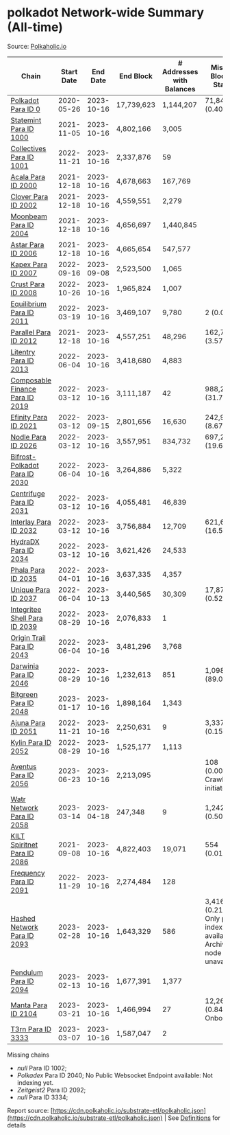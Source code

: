 # polkadot Network-wide Summary (All-time)

Source: [Polkaholic.io](https://polkaholic.io)


| Chain            | Start Date | End Date | End Block | # Addresses with Balances | Missing Blocks / Status |
| ---------------- | ---------- | ---------| --------- | ------------------------- | ----------------------- |
| [Polkadot Para ID 0](/polkadot/0-polkadot) | 2020-05-26 | 2023-10-16 | 17,739,623 |  1,144,207 | 71,840 (0.40%)  |
| [Statemint Para ID 1000](/polkadot/1000-statemint) | 2021-11-05 | 2023-10-16 | 4,802,166 |  3,005 |    |
| [Collectives Para ID 1001](/polkadot/1001-collectives) | 2022-11-21 | 2023-10-16 | 2,337,876 |  59 |    |
| [Acala Para ID 2000](/polkadot/2000-acala) | 2021-12-18 | 2023-10-16 | 4,678,663 |  167,769 |    |
| [Clover Para ID 2002](/polkadot/2002-clover) | 2021-12-18 | 2023-10-16 | 4,559,551 |  2,279 |    |
| [Moonbeam Para ID 2004](/polkadot/2004-moonbeam) | 2021-12-18 | 2023-10-16 | 4,656,697 |  1,440,845 |    |
| [Astar Para ID 2006](/polkadot/2006-astar) | 2021-12-18 | 2023-10-16 | 4,665,654 |  547,577 |    |
| [Kapex Para ID 2007](/polkadot/2007-kapex) | 2022-09-16 | 2023-09-08 | 2,523,500 |  1,065 |    |
| [Crust Para ID 2008](/polkadot/2008-crust) | 2022-10-26 | 2023-10-16 | 1,965,824 |  1,007 |    |
| [Equilibrium Para ID 2011](/polkadot/2011-equilibrium) | 2022-03-19 | 2023-10-16 | 3,469,107 |  9,780 | 2 (0.00%)  |
| [Parallel Para ID 2012](/polkadot/2012-parallel) | 2021-12-18 | 2023-10-16 | 4,557,251 |  48,296 | 162,702 (3.57%)  |
| [Litentry Para ID 2013](/polkadot/2013-litentry) | 2022-06-04 | 2023-10-16 | 3,418,680 |  4,883 |    |
| [Composable Finance Para ID 2019](/polkadot/2019-composable) | 2022-03-12 | 2023-10-16 | 3,111,187 |  42 | 988,228 (31.76%)  |
| [Efinity Para ID 2021](/polkadot/2021-efinity) | 2022-03-12 | 2023-09-15 | 2,801,656 |  16,630 | 242,949 (8.67%)  |
| [Nodle Para ID 2026](/polkadot/2026-nodle) | 2022-03-12 | 2023-10-16 | 3,557,951 |  834,732 | 697,249 (19.60%)  |
| [Bifrost-Polkadot Para ID 2030](/polkadot/2030-bifrost-dot) | 2022-06-04 | 2023-10-16 | 3,264,886 |  5,322 |    |
| [Centrifuge Para ID 2031](/polkadot/2031-centrifuge) | 2022-03-12 | 2023-10-16 | 4,055,481 |  46,839 |    |
| [Interlay Para ID 2032](/polkadot/2032-interlay) | 2022-03-12 | 2023-10-16 | 3,756,884 |  12,709 | 621,626 (16.55%)  |
| [HydraDX Para ID 2034](/polkadot/2034-hydradx) | 2022-03-12 | 2023-10-16 | 3,621,426 |  24,533 |    |
| [Phala Para ID 2035](/polkadot/2035-phala) | 2022-04-01 | 2023-10-16 | 3,637,335 |  4,357 |    |
| [Unique Para ID 2037](/polkadot/2037-unique) | 2022-06-04 | 2023-10-13 | 3,440,565 |  30,309 | 17,877 (0.52%)  |
| [Integritee Shell Para ID 2039](/polkadot/2039-integritee-shell) | 2022-08-29 | 2023-10-16 | 2,076,833 |  1 |    |
| [Origin Trail Para ID 2043](/polkadot/2043-origintrail) | 2022-06-04 | 2023-10-16 | 3,481,296 |  3,768 |    |
| [Darwinia Para ID 2046](/polkadot/2046-darwinia) | 2022-08-29 | 2023-10-16 | 1,232,613 |  851 | 1,098,047 (89.08%)  |
| [Bitgreen Para ID 2048](/polkadot/2048-bitgreen) | 2023-01-17 | 2023-10-16 | 1,898,164 |  1,343 |    |
| [Ajuna Para ID 2051](/polkadot/2051-ajuna) | 2022-11-21 | 2023-10-16 | 2,250,631 |  9 | 3,337 (0.15%)  |
| [Kylin Para ID 2052](/polkadot/2052-kylin) | 2022-08-29 | 2023-10-16 | 1,525,177 |  1,113 |    |
| [Aventus Para ID 2056](/polkadot/2056-aventus) | 2023-06-23 | 2023-10-16 | 2,213,095 |   | 108 (0.00%) Crawling initiated |
| [Watr Network Para ID 2058](/polkadot/2058-watr) | 2023-03-14 | 2023-04-18 | 247,348 |  9 | 1,242 (0.50%)  |
| [KILT Spiritnet Para ID 2086](/polkadot/2086-kilt) | 2021-09-08 | 2023-10-16 | 4,822,403 |  19,071 | 554 (0.01%)  |
| [Frequency Para ID 2091](/polkadot/2091-frequency) | 2022-11-29 | 2023-10-16 | 2,274,484 |  128 |    |
| [Hashed Network Para ID 2093](/polkadot/2093-hashed) | 2023-02-28 | 2023-10-16 | 1,643,329 |  586 | 3,416 (0.21%) Only partial index available: Archive node unavailable |
| [Pendulum Para ID 2094](/polkadot/2094-pendulum) | 2023-02-13 | 2023-10-16 | 1,677,391 |  1,377 |    |
| [Manta Para ID 2104](/polkadot/2104-manta) | 2023-03-21 | 2023-10-16 | 1,466,994 |  27 | 12,262 (0.84%) Onboarding |
| [T3rn Para ID 3333](/polkadot/3333-t3rn) | 2023-03-07 | 2023-10-16 | 1,587,047 |  2 |    |

Missing chains


* *null* Para ID 1002; 
* *Polkadex* Para ID 2040; No Public Websocket Endpoint available: Not indexing yet.
* *Zeitgeist2* Para ID 2092; 
* *null* Para ID 3334; 

Report source: [https://cdn.polkaholic.io/substrate-etl/polkaholic.json](https://cdn.polkaholic.io/substrate-etl/polkaholic.json) | See [Definitions](/DEFINITIONS.md) for details
